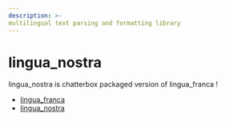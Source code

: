 ```yaml
---
description: >-
multilingual text parsing and formatting library
---
```


# lingua_nostra

lingua_nostra is chatterbox packaged version of lingua_franca !

- [lingua_franca](https://github.com/MycroftAI/lingua_franca)
- [lingua_nostra](https://github.com/HelloChatterbox/lingua_nostra)

